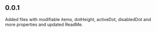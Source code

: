 ## 0.0.1

Added files with modifiable items, dotHeight, activeDot, disabledDot and more properties and updated ReadMe.